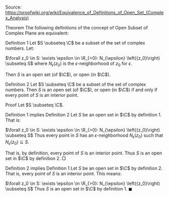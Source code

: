 # 

Source: https://proofwiki.org/wiki/Equivalence_of_Definitions_of_Open_Set_(Complex_Analysis)



Theorem
The following definitions of the concept of Open Subset of Complex Plane are equivalent:

Definition 1
Let $S \subseteq \C$ be a subset of the set of complex numbers.
Let:

$\forall z_0 \in S: \exists \epsilon \in \R_{>0}: N_{\epsilon} \left({z_0}\right) \subseteq S$
where $N_{\epsilon} \left({z_0}\right)$ is the $\epsilon$-neighborhood of $z_0$ for $\epsilon$.

Then $S$ is an open set (of $\C$), or open (in $\C$).

Definition 2
Let $S \subseteq \C$ be a subset of the set of complex numbers.
Then $S$ is an open set (of $\C$), or open (in $\C$) if and only if every point of $S$ is an interior point.


Proof
Let $S \subseteq \C$.


Definition 1 implies Definition 2
Let $S$ be an open set in $\C$ by definition 1.
That is:

$\forall z_0 \in S: \exists \epsilon \in \R_{>0}: N_{\epsilon} \left({z_0}\right) \subseteq S$
Thus every point in $S$ has an $\epsilon$-neighborhood $N_{\epsilon} \left({z_0}\right)$ such that $N_{\epsilon} \left({z_0}\right) \subseteq S$.

That is, by definition, every point of $S$ is an interior point.
Thus $S$ is an open set in $\C$ by definition 2.
$\Box$


Definition 2 implies Definition 1
Let $S$ be an open set in $\C$ by definition 2.
That is, every point of $S$ is an interior point.
This means:

$\forall z_0 \in S: \exists \epsilon \in \R_{>0}: N_{\epsilon} \left({z_0}\right) \subseteq S$
Thus $S$ is an open set in $\C$ by definition 1.
$\blacksquare$





